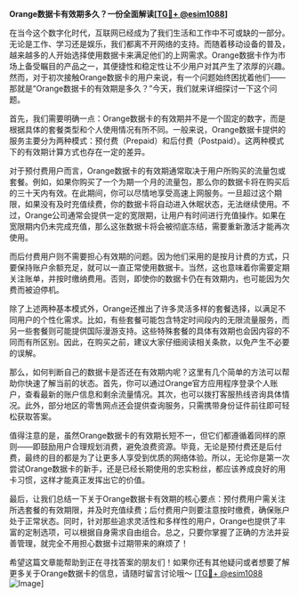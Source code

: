 **Orange数据卡有效期多久？一份全面解读[[TG💪+ @esim1088](https://t.me/s/esim1088)]**

在当今这个数字化时代，互联网已经成为了我们生活和工作中不可或缺的一部分。无论是工作、学习还是娱乐，我们都离不开网络的支持。而随着移动设备的普及，越来越多的人开始选择使用数据卡来满足他们的上网需求。Orange数据卡作为市场上备受瞩目的产品之一，其便捷性和稳定性让不少用户对其产生了浓厚的兴趣。然而，对于初次接触Orange数据卡的用户来说，有一个问题始终困扰着他们——那就是“Orange数据卡的有效期是多久？”今天，我们就来详细探讨一下这个问题。

首先，我们需要明确一点：Orange数据卡的有效期并不是一个固定的数字，而是根据具体的套餐类型和个人使用情况有所不同。一般来说，Orange数据卡提供的服务主要分为两种模式：预付费（Prepaid）和后付费（Postpaid）。这两种模式下的有效期计算方式也存在一定的差异。

对于预付费用户而言，Orange数据卡的有效期通常取决于用户所购买的流量包或套餐。例如，如果你购买了一个为期一个月的流量包，那么你的数据卡将在购买后的三十天内有效。在此期间，你可以尽情地享受高速上网服务。一旦超过这个期限，如果没有及时充值续费，你的数据卡将自动进入休眠状态，无法继续使用。不过，Orange公司通常会提供一定的宽限期，让用户有时间进行充值操作。如果在宽限期内仍未完成充值，那么这张数据卡将会被彻底冻结，需要重新激活才能再次使用。

而后付费用户则不需要担心有效期的问题。因为他们采用的是按月计费的方式，只要保持账户余额充足，就可以一直正常使用数据卡。当然，这也意味着你需要定期关注账单，并按时缴纳费用。否则，即使你的数据卡仍在有效期内，也可能因为欠费而被迫停机。

除了上述两种基本模式外，Orange还推出了许多灵活多样的套餐选择，以满足不同用户的个性化需求。比如，有些套餐可能包含特定时间段内的无限流量服务，而另一些套餐则可能提供国际漫游支持。这些特殊套餐的具体有效期也会因内容的不同而有所区别。因此，在购买之前，建议大家仔细阅读相关条款，以免产生不必要的误解。

那么，如何判断自己的数据卡是否还在有效期内呢？这里有几个简单的方法可以帮助你快速了解当前的状态。首先，你可以通过Orange官方应用程序登录个人账户，查看最新的账户信息和剩余流量情况。其次，也可以拨打客服热线咨询具体情况。此外，部分地区的零售网点还会提供查询服务，只需携带身份证件前往即可轻松获取答案。

值得注意的是，虽然Orange数据卡的有效期长短不一，但它们都遵循着同样的原则——即鼓励用户合理规划消费，避免浪费资源。毕竟，无论是预付费还是后付费，最终的目的都是为了让更多人享受到优质的网络体验。所以，无论你是第一次尝试Orange数据卡的新手，还是已经长期使用的忠实粉丝，都应该养成良好的用卡习惯，这样才能真正发挥出它的价值。

最后，让我们总结一下关于Orange数据卡有效期的核心要点：预付费用户需关注所选套餐的有效期限，并及时充值续费；后付费用户则要注意按时缴费，确保账户处于正常状态。同时，针对那些追求灵活性和多样性的用户，Orange也提供了丰富的定制选项，可以根据自身需求自由组合。总之，只要你掌握了正确的方法并妥善管理，就完全不用担心数据卡过期带来的麻烦了！

希望这篇文章能帮助到正在寻找答案的朋友们！如果你还有其他疑问或者想要了解更多关于Orange数据卡的信息，请随时留言讨论哦～ [[TG💪+ @esim1088](https://t.me/s/esim1088) ![Image](https://i.postimg.cc/4NQfJmqS/Snipaste-2025-05-13-00-14-12.png)]